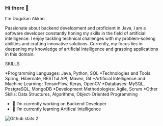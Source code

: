 ### Hi there 👋
I'm Dogukan Akkan

Passionate about backend development and proficient in Java, I am a software developer constantly honing my skills in the field of artificial intelligence. I enjoy tackling technical challenges with my problem-solving abilities and crafting innovative solutions. Currently, my focus lies in deepening my knowledge of artificial intelligence and grasping applications in this domain.

  SKILLS

*Programming Languages: Java, Python, SQL
*Technologies and Tools: Spring, Hibernate, RESTful API, Maven, Git
*Artificial Intelligence and Machine Learning: TensorFlow, Keras, OpenCV
*Databases: MySQL, PostgreSQL, MongoDB
*Development Methodologies: Agile, Scrum
*Other Skills: Data Structures, Algorithms, Object-Oriented Programming

- 🔭 I’m currently working on Backend Developer
- 🌱 I’m currently learning Artifical Intelligence


![Github stats 2](https://github-readme-stats.vercel.app/api?dogukanakkan&show_icons=true&theme=radical)
